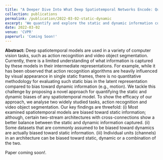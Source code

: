 ```yaml
---
title: "A Deeper Dive Into What Deep Spatiotemporal Networks Encode: Quantifying Static vs. Dynamic Information"
collection: publications
permalink: /publication/2022-03-02-static-dynamic
excerpt: 'We quantify and explore the static and dynamic information contained in deep spatiotemporal networks.'
date: 2022-03-02
venue: 'CVPR'
paperurl: 'Coming Soon!'
---
```


**Abstract:** Deep spatiotemporal models are used in a variety of computer vision tasks, such as action recognition and video object segmentation. Currently, there is a limited understanding of what information is captured by these models in their intermediate representations. For example, while it has been observed that action recognition algorithms are heavily influenced by visual appearance in single static frames, there is no quantitative methodology for evaluating such static bias in the latent representation compared to bias toward dynamic information (e.g., motion). We tackle this challenge by proposing a novel approach for quantifying the static and dynamic biases of any spatiotemporal model. To show the efficacy of our approach, we analyse two widely studied tasks, action recognition and video object segmentation. Our key findings are threefold: (i) Most examined spatiotemporal models are biased toward static information; although, certain two-stream architectures with cross-connections show a better balance between the static and dynamic information captured. (ii) Some datasets that are commonly assumed to be biased toward dynamics are actually biased toward static information. (iii) Individual units (channels) in an architecture can be biased toward static, dynamic or a combination of the two.

Paper coming soon!.
